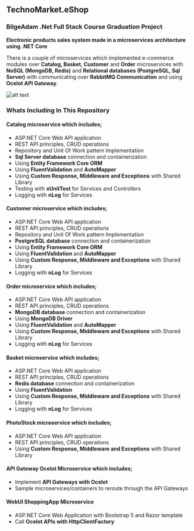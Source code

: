 ## TechnoMarket.eShop


### BilgeAdam .Net Full Stack Course Graduation Project
**Electronic products sales system made in a microservices architecture using .NET Core**

There is a couple of microservices which implemented e-commerce modules over **Catalog, Basket, Customer** and **Order** microservices with **NoSQL (MongoDB, Redis)** and **Relational databases (PostgreSQL, Sql Server)** with communicating over **RabbitMQ Communication** and using **Ocelot API Gateway**.

![alt text](https://i.ibb.co/z6RGwdk/project-architecture.jpg)

### Whats Including In This Repository

#### Catalog microservice which includes; 
* ASP.NET Core Web API application 
* REST API principles, CRUD operations
* Repository and Unit Of Work pattern Implementation
* **Sql Server database** connection and containerization
* Using **Entity Framework Core ORM**
* Using **FluentValidation** and **AutoMapper**
* Using **Custom Response, Middleware and Exceptions** with Shared Library
* Testing with **xUnitTest** for Services and Controllers
* Logging with **nLog** for Services

#### Customer microservice which includes; 
* ASP.NET Core Web API application 
* REST API principles, CRUD operations
* Repository and Unit Of Work pattern Implementation
* **PostgreSQL database** connection and containerization
* Using **Entity Framework Core ORM**
* Using **FluentValidation** and **AutoMapper**
* Using **Custom Response, Middleware and Exceptions** with Shared Library
* Logging with **nLog** for Services

#### Order microservice which includes; 
* ASP.NET Core Web API application 
* REST API principles, CRUD operations
* **MongoDB database** connection and containerization
* Using **MongoDB Driver**
* Using **FluentValidation** and **AutoMapper**
* Using **Custom Response, Middleware and Exceptions** with Shared Library
* Logging with **nLog** for Services

#### Basket microservice which includes; 
* ASP.NET Core Web API application 
* REST API principles, CRUD operations
* **Redis database** connection and containerization
* Using **FluentValidation**
* Using **Custom Response, Middleware and Exceptions** with Shared Library
* Logging with **nLog** for Services

#### PhotoStock microservice which includes; 
* ASP.NET Core Web API application 
* REST API principles, CRUD operations
* Using **Custom Response, Middleware and Exceptions** with Shared Library

#### API Gateway Ocelot Microservice which includes; 
* Implement **API Gateways with Ocelot**
* Sample microservices/containers to reroute through the API Gateways

#### WebUI ShoppingApp Microservice
* ASP.NET Core Web Application with Bootstrap 5 and Razor template
* Call **Ocelot APIs with HttpClientFactory**

